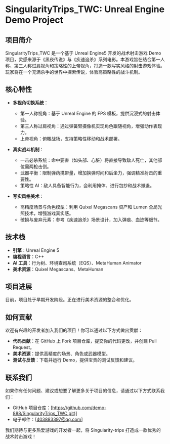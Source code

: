 # SingularityTrips_TWC: Unreal Engine Demo Project

## 项目简介

SingularityTrips_TWC 是一个基于 Unreal Engine5 开发的战术射击游戏 Demo 项目，灵感来源于《黑夜传说》与《疾速追杀》系列电影。本游戏旨在结合第一人称、第三人称过肩视角和策略性的上帝视角，打造一款写实风格的射击游戏体验。玩家将在一个充满杀手的世界中探索传说，体验高策略性的战斗机制。

## 核心特性

- &zwnj;**多视角切换系统**&zwnj;：
  - 第一人称视角：基于 Unreal Engine 的 FPS 模板，提供沉浸式的射击体验。
  - 第三人称过肩视角：通过弹簧臂摄像机实现角色跟随视角，增强动作表现力。
  - 上帝视角：俯瞰战场，支持策略性移动和战术部署。

- &zwnj;**真实战斗机制**&zwnj;：
  - 一击必杀系统：命中要害（如头部、心脏）将直接导致敌人死亡，其他部位需两枪击倒。
  - 武器平衡：限制弹药携带量，增加换弹时间和后坐力，强调精准射击的重要性。
  - 策略性 AI：敌人具备智能行为，会利用掩体、进行包抄和战术撤退。

- &zwnj;**写实风格美术**&zwnj;：
  - 高精度场景与角色模型：利用 Quixel Megascans 资产和 Lumen 全局光照技术，增强游戏真实感。
  - 破损与废弃元素：参考《疾速追杀》场景设计，加入弹痕、血迹等细节。

## 技术栈

- &zwnj;**引擎**&zwnj;：Unreal Engine 5
- &zwnj;**编程语言**&zwnj;：C++
- &zwnj;**AI 工具**&zwnj;：行为树、环境查询系统（EQS）、MetaHuman Animator
- &zwnj;**美术资源**&zwnj;：Quixel Megascans、MetaHuman

## 项目进展

目前，项目处于早期开发阶段。正在进行美术资源的整合和优化。

## 如何贡献

欢迎有兴趣的开发者加入我们的项目！你可以通过以下方式做出贡献：

- &zwnj;**代码贡献**&zwnj;：在 GitHub 上 Fork 项目仓库，提交你的代码更改，并创建 Pull Request。
- &zwnj;**美术资源**&zwnj;：提供高精度的场景、角色或武器模型。
- &zwnj;**测试与反馈**&zwnj;：下载并运行 Demo，提供宝贵的测试反馈和建议。

## 联系我们

如果你有任何问题、建议或想要了解更多关于项目的信息，请通过以下方式联系我们：

- GitHub 项目仓库：[https://github.com/demo-888/SingularityTrips_TWC.git)]
- 电子邮件：[403883397@qq.com]

我们期待与更多热爱游戏的开发者一起，将 Singularity-trips 打造成一款优秀的战术射击游戏！
